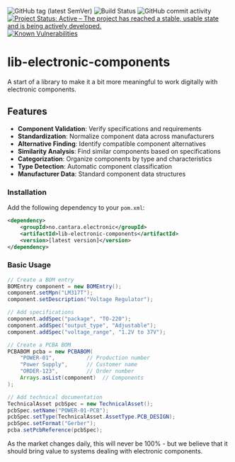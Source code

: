 ![GitHub tag (latest SemVer)](https://img.shields.io/github/v/tag/Cantara/lib-electronic-components) ![Build Status](https://jenkins.cantara.no/buildStatus/icon?job=/Cantara%20lib-electronic-components) ![GitHub commit activity](https://img.shields.io/github/commit-activity/y/Cantara/lib-electronic-components)   [![Project Status: Active – The project has reached a stable, usable state and is being actively developed.](http://www.repostatus.org/badges/latest/active.svg)](http://www.repostatus.org/#active) 
[![Known Vulnerabilities](https://snyk.io/test/github/Cantara/lib-electronic-components/badge.svg)](https://snyk.io/test/github/Cantara/lib-electronic-components)


# lib-electronic-components

A start of a library to make it a bit more meaningful to work digitally with electronic components.

## Features

- **Component Validation**: Verify specifications and requirements
- **Standardization**: Normalize component data across manufacturers
- **Alternative Finding**: Identify compatible component alternatives
- **Similarity Analysis**: Find similar components based on specifications
- **Categorization**: Organize components by type and characteristics
- **Type Detection**: Automatic component classification
- **Manufacturer Data**: Standard component data structures

### Installation

Add the following dependency to your `pom.xml`:

```xml
<dependency>
    <groupId>no.cantara.electronic</groupId>
    <artifactId>lib-electronic-components</artifactId>
    <version>[latest version]</version>
</dependency>
```

### Basic Usage
```java
// Create a BOM entry
BOMEntry component = new BOMEntry();
component.setMpn("LM317T");
component.setDescription("Voltage Regulator");

// Add specifications
component.addSpec("package", "TO-220");
component.addSpec("output_type", "Adjustable");
component.addSpec("voltage_range", "1.2V to 37V");

// Create a PCBA BOM
PCBABOM pcba = new PCBABOM(
    "POWER-01",          // Production number
    "Power Supply",      // Customer name
    "ORDER-123",         // Order number
    Arrays.asList(component)  // Components
);

// Add technical documentation
TechnicalAsset pcbSpec = new TechnicalAsset();
pcbSpec.setName("POWER-01-PCB");
pcbSpec.setType(TechnicalAsset.AssetType.PCB_DESIGN);
pcbSpec.setFormat("Gerber");
pcba.setPcbReference(pcbSpec);
```

As the market changes daily, this will never be 100% - but we believe that it 
should bring value to systems dealing with electronic components.

